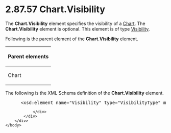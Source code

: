<html dir="LTR" xmlns:mshelp="http://msdn.microsoft.com/mshelp" xmlns:ddue="http://ddue.schemas.microsoft.com/authoring/2003/5" xmlns:xlink="http://www.w3.org/1999/xlink" xmlns:tool="http://www.microsoft.com/tooltip">
    <head>
        <meta http-equiv="Content-Type" content="text/html; CHARSET=utf-8"></meta>
        <meta name="save" content="history"></meta>
        <title>2.87.57 Chart.Visibility</title>
        <xml>
            <mshelp:toctitle title="2.87.57 Chart.Visibility"></mshelp:toctitle>
            <mshelp:rltitle title="[MS-RDL]: Chart.Visibility"></mshelp:rltitle>
            <mshelp:keyword index="A" term="f3877c9b-4a9b-4fd5-a680-90f763d513b5"></mshelp:keyword>
            <mshelp:attr name="DCSext.ContentType" value="open specification"></mshelp:attr>
            <mshelp:attr name="AssetID" value="f3877c9b-4a9b-4fd5-a680-90f763d513b5"></mshelp:attr>
            <mshelp:attr name="TopicType" value="kbRef"></mshelp:attr>
            <mshelp:attr name="DCSext.Title" value="[MS-RDL]: Chart.Visibility" />
        </xml>
    </head>
    <body>
        <div id="header">
            <h1 class="heading">2.87.57 Chart.Visibility</h1>
        </div>
        <div id="mainSection">
            <div id="mainBody">
                <div id="allHistory" class="saveHistory"></div>
                <div id="sectionSection0" class="section" name="collapseableSection">
                    

<p>The <b>Chart.Visibility</b> element specifies the visibility
of a <a href="b0ab5524-7eb2-47a7-a4d3-230f5c8c5526.html">Chart</a>. The <b>Chart.Visibility</b>
element is optional. This element is of type <a href="9505fbda-7f65-4874-a54a-1944059812e0.html">Visibility</a>.</p>

<p>Following is the parent element of the <b>Chart.Visibility</b>
element.</p>

<table>
 <thead>
  <tr>
   <th>
   <p>Parent elements</p>
   </th>
  </tr>
 </thead>
 <tr>
  <td>
  <p>Chart</p>
  </td>
 </tr>
</table>

<p>The following is the XML Schema definition of the <b>Chart.Visibility</b>
element.</p>

<dl>
<dd>
<div><pre> &lt;xsd:element name=&quot;Visibility&quot; type=&quot;VisibilityType&quot; minOccurs=&quot;0&quot; /&gt;
</pre></div>
</dd></dl>


                </div>
            </div>
        </div>
    </body>
</html>